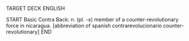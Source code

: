 TARGET DECK
ENGLISH

START
Basic
Contra
Back: n. (pl. -s) member of a counter-revolutionary force in nicaragua. [abbreviation of spanish contrarevolucionario counter-revolutionary]
END
